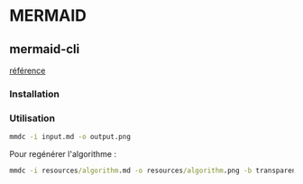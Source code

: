# MERMAID

## mermaid-cli

[référence](https://github.com/mermaidjs/mermaid.cli)

### Installation



### Utilisation

```cmd
mmdc -i input.md -o output.png
```

Pour regénérer l'algorithme :

```cmd
mmdc -i resources/algorithm.md -o resources/algorithm.png -b transparent
```
